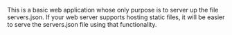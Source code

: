 This is a basic web application whose only purpose is to server up the file servers.json. If your web server supports
hosting static files, it will be easier to serve the servers.json file using that functionality.